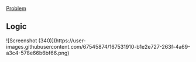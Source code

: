 <a href ="https://www.codechef.com/MAY221D/problems/QUEENATTACK">Problem</a>
<h2>Logic</h2>
![Screenshot (340)](https://user-images.githubusercontent.com/67545874/167531910-b1e2e727-263f-4a69-a3c4-578e66b6bf66.png)
